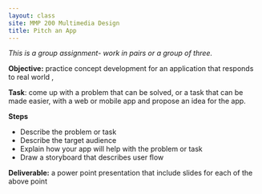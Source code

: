 ```yaml
---
layout: class
site: MMP 200 Multimedia Design
title: Pitch an App
---
```

*This is a group assignment- work in pairs or a group of three.*

**Objective:** practice concept development for an application that responds to real world , 


**Task**: come up with a problem that can be solved, or a task that can be made easier, with a web or mobile app and propose an idea for the app.

**Steps**
- Describe the problem or task
- Describe the target audience
- Explain how your app will help with the problem or task
- Draw a storyboard that describes user flow

**Deliverable:** a power point presentation that include slides for each of the above point
